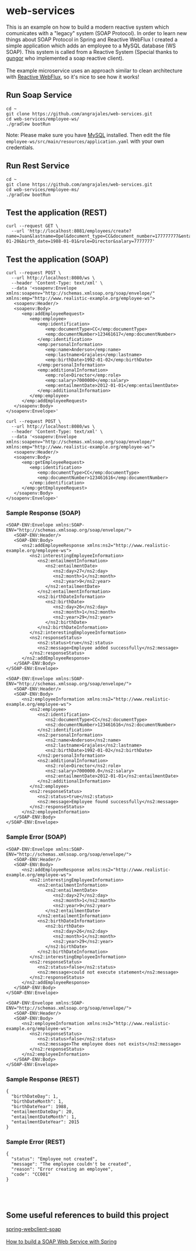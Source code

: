 # web-services

This is an example on how to build a modern reactive system which comunicates with a "legacy" system (SOAP Protocol). In order to learn new things about SOAP Protocol in Spring and Reactive WebFlux I created a simple application which adds an employee to a MySQL database (WS SOAP). This system is called from a Reactive System (Special thanks to [gungor](https://github.com/gungor/) who implemented a soap reactive client).
<br/>
<br/>
The example microservice uses an approach similar to clean architecture with [Reactive WebFlux](https://docs.spring.io/spring-framework/docs/current/reference/html/web-reactive.html), so it's nice to see how it works!

## Run Soap Service

```
cd ~
git clone https://github.com/angrajales/web-services.git
cd web-services/employee-ws/
./gradlew bootRun
```
Note: Please make sure you have [MySQL](https://dev.mysql.com/downloads/) installed. Then edit the file ```employee-ws/src/main/resources/application.yaml``` with your own credentials.

## Run Rest Service
```
cd ~
git clone https://github.com/angrajales/web-services.git
cd web-services/employee-ms/
./gradlew bootRun
```

## Test the application (REST)

```
curl --request GET \
  --url 'http://localhost:8081/employees/create?name=Juan&lastname=Opel&document_type=CC&document_number=177777777&entailment_date=2015-01-20&birth_date=1988-01-01&role=Director&salary=7777777'
```

## Test the application (SOAP)

```
curl --request POST \
  --url http://localhost:8080/ws \
  --header 'Content-Type: text/xml' \
  --data '<soapenv:Envelope xmlns:soapenv="http://schemas.xmlsoap.org/soap/envelope/" xmlns:emp="http://www.realistic-example.org/employee-ws">
   <soapenv:Header/>
   <soapenv:Body>
      <emp:addEmployeeRequest>
         <emp:employee>
            <emp:identification>
               <emp:documentType>CC</emp:documentType>
               <emp:documentNumber>123461617</emp:documentNumber>
            </emp:identification>
            <emp:personalInformation>
               <emp:name>Anderson</emp:name>
               <emp:lastname>Grajales</emp:lastname>
               <emp:birthDate>1992-01-02</emp:birthDate>
            </emp:personalInformation>
            <emp:additionalInformation>
               <emp:role>Director</emp:role>
               <emp:salary>7000000</emp:salary>
               <emp:entailmentDate>2012-01-01</emp:entailmentDate>
            </emp:additionalInformation>
         </emp:employee>
      </emp:addEmployeeRequest>
   </soapenv:Body>
</soapenv:Envelope>'

curl --request POST \
  --url http://localhost:8080/ws \
  --header 'Content-Type: text/xml' \
  --data '<soapenv:Envelope xmlns:soapenv="http://schemas.xmlsoap.org/soap/envelope/" xmlns:emp="http://www.realistic-example.org/employee-ws">
   <soapenv:Header/>
   <soapenv:Body>
      <emp:getEmployeeRequest>
         <emp:identification>
            <emp:documentType>CC</emp:documentType>
            <emp:documentNumber>123461616</emp:documentNumber>
         </emp:identification>
      </emp:getEmployeeRequest>
   </soapenv:Body>
</soapenv:Envelope>'

```

### Sample Response (SOAP)
```
<SOAP-ENV:Envelope xmlns:SOAP-ENV="http://schemas.xmlsoap.org/soap/envelope/">
   <SOAP-ENV:Header/>
   <SOAP-ENV:Body>
      <ns2:addEmployeeResponse xmlns:ns2="http://www.realistic-example.org/employee-ws">
         <ns2:interestingEmployeeInformation>
            <ns2:entailmentInformation>
               <ns2:entailmentDate>
                  <ns2:day>27</ns2:day>
                  <ns2:month>1</ns2:month>
                  <ns2:year>9</ns2:year>
               </ns2:entailmentDate>
            </ns2:entailmentInformation>
            <ns2:birthDateInformation>
               <ns2:birthDate>
                  <ns2:day>26</ns2:day>
                  <ns2:month>1</ns2:month>
                  <ns2:year>29</ns2:year>
               </ns2:birthDate>
            </ns2:birthDateInformation>
         </ns2:interestingEmployeeInformation>
         <ns2:responseStatus>
            <ns2:status>true</ns2:status>
            <ns2:message>Employee added successfully</ns2:message>
         </ns2:responseStatus>
      </ns2:addEmployeeResponse>
   </SOAP-ENV:Body>
</SOAP-ENV:Envelope>

<SOAP-ENV:Envelope xmlns:SOAP-ENV="http://schemas.xmlsoap.org/soap/envelope/">
   <SOAP-ENV:Header/>
   <SOAP-ENV:Body>
      <ns2:employeeInformation xmlns:ns2="http://www.realistic-example.org/employee-ws">
         <ns2:employee>
            <ns2:identification>
               <ns2:documentType>CC</ns2:documentType>
               <ns2:documentNumber>123461616</ns2:documentNumber>
            </ns2:identification>
            <ns2:personalInformation>
               <ns2:name>Anderson</ns2:name>
               <ns2:lastname>Grajales</ns2:lastname>
               <ns2:birthDate>1992-01-02</ns2:birthDate>
            </ns2:personalInformation>
            <ns2:additionalInformation>
               <ns2:role>Director</ns2:role>
               <ns2:salary>7000000.0</ns2:salary>
               <ns2:entailmentDate>2012-01-01</ns2:entailmentDate>
            </ns2:additionalInformation>
         </ns2:employee>
         <ns2:responseStatus>
            <ns2:status>true</ns2:status>
            <ns2:message>Employee found successfully</ns2:message>
         </ns2:responseStatus>
      </ns2:employeeInformation>
   </SOAP-ENV:Body>
</SOAP-ENV:Envelope>
```
### Sample Error (SOAP)
```
<SOAP-ENV:Envelope xmlns:SOAP-ENV="http://schemas.xmlsoap.org/soap/envelope/">
   <SOAP-ENV:Header/>
   <SOAP-ENV:Body>
      <ns2:addEmployeeResponse xmlns:ns2="http://www.realistic-example.org/employee-ws">
         <ns2:interestingEmployeeInformation>
            <ns2:entailmentInformation>
               <ns2:entailmentDate>
                  <ns2:day>27</ns2:day>
                  <ns2:month>1</ns2:month>
                  <ns2:year>9</ns2:year>
               </ns2:entailmentDate>
            </ns2:entailmentInformation>
            <ns2:birthDateInformation>
               <ns2:birthDate>
                  <ns2:day>26</ns2:day>
                  <ns2:month>1</ns2:month>
                  <ns2:year>29</ns2:year>
               </ns2:birthDate>
            </ns2:birthDateInformation>
         </ns2:interestingEmployeeInformation>
         <ns2:responseStatus>
            <ns2:status>false</ns2:status>
            <ns2:message>could not execute statement</ns2:message>
         </ns2:responseStatus>
      </ns2:addEmployeeResponse>
   </SOAP-ENV:Body>
</SOAP-ENV:Envelope>

<SOAP-ENV:Envelope xmlns:SOAP-ENV="http://schemas.xmlsoap.org/soap/envelope/">
   <SOAP-ENV:Header/>
   <SOAP-ENV:Body>
      <ns2:employeeInformation xmlns:ns2="http://www.realistic-example.org/employee-ws">
         <ns2:responseStatus>
            <ns2:status>false</ns2:status>
            <ns2:message>The employee does not exists</ns2:message>
         </ns2:responseStatus>
      </ns2:employeeInformation>
   </SOAP-ENV:Body>
</SOAP-ENV:Envelope>
```

### Sample Response (REST)
```
{
  "birthDateDay": 1,
  "birthDateMonth": 1,
  "birthDateYear": 1988,
  "entailmentDateDay": 20,
  "entailmentDateMonth": 1,
  "entailmentDateYear": 2015
}
```
### Sample Error (REST)
```
{
  "status": "Employee not created",
  "message": "The employee couldn't be created",
  "reason": "Error creating an employee",
  "code": "CC001"
}
```
<br/>
<br/>

## Some useful references to build this project

[spring-webclient-soap](https://github.com/gungor/spring-webclient-soap)
<br/> <br/>
[How to build a SOAP Web Service with Spring](https://www.javaspringclub.com/publish-and-consume-soap-web-services-using-spring-boot-part-1/)

